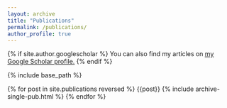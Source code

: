 ```yaml
---
layout: archive
title: "Publications"
permalink: /publications/
author_profile: true
---
```

{% if site.author.googlescholar %}
  You can also find my articles on <u><a href="{{site.author.googlescholar}}">my Google Scholar profile</a>.</u>
{% endif %}

{% include base_path %}

{% for post in site.publications reversed %}
  {{post}}
  {% include archive-single-pub.html %}
{% endfor %}
